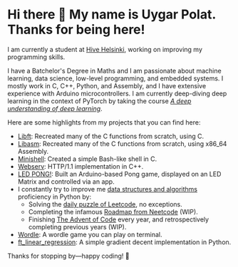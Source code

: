 # Hi there 👋 My name is Uygar Polat. Thanks for being here!

I am currently a student at [Hive Helsinki](hive.fi), working on improving my programming skills.

I have a Batchelor's Degree in Maths and I am passionate about machine learning, data science, low-level programming, and embedded systems. I mostly work in C, C++, Python, and Assembly, and I have extensive experience with Arduino microcontrollers. I am currently deep-diving deep learning in the context of PyTorch by taking the course [*A deep understanding of deep learning*](https://www.udemy.com/course/deeplearning_x/).

Here are some highlights from my projects that you can find here:

* [Libft](https://github.com/uygarpolat/libft): Recreated many of the C functions from scratch, using C.
* [Libasm](https://github.com/uygarpolat/libasm): Recreated many of the C functions from scratch, using x86_64 Assembly.
* [Minishell](https://github.com/uygarpolat/minishell): Created a simple Bash-like shell in C.
* [Webserv](https://github.com/cpireyre/webserv): HTTP/1.1 implementation in C++.
* [LED PONG!](https://github.com/uygarpolat/LED-Pong): Built an Arduino-based Pong game, displayed on an LED Matrix and controlled via an app.
* I constantly try to improve me [data structures and algorithms](https://www.w3schools.com/dsa/dsa_intro.php) proficiency in Python by:
	- Solving the [daily puzzle of Leetcode](https://github.com/uygarpolat/leetcode-daily), no exceptions.
	- Completing the infamous [Roadmap from Neetcode](https://github.com/uygarpolat/neetcode-roadmap) (WIP).
	- Finishing [The Advent of Code](https://github.com/uygarpolat/advent-of-code) every year, and retrospectively completing previous years (WIP).
* [Wordle](https://github.com/uygarpolat/ft_wordle): A wordle game you can play on terminal.
* [ft_linear_regression](https://github.com/uygarpolat/ft_linear_regression): A simple gradient decent implementation in Python.

Thanks for stopping by—happy coding! 👋
